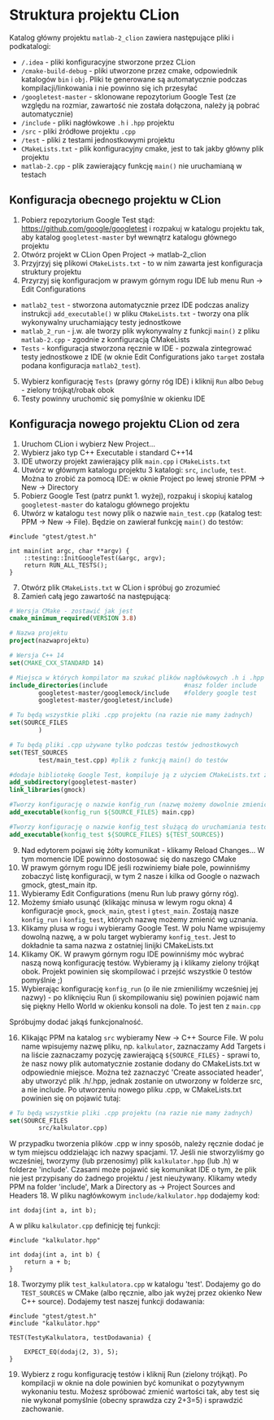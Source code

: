 # Struktura projektu CLion

Katalog główny projektu `matlab-2_clion` zawiera następujące pliki i podkatalogi:

- `/.idea` - pliki konfiguracyjne stworzone przez CLion
- `/cmake-build-debug` - pliki utworzone przez cmake, odpowiednik katalogów `bin` i `obj`. Pliki te generowane są automatycznie podczas kompilacji/linkowania i nie powinno się ich przesyłać
- `/googletest-master` - sklonowane repozytorium Google Test (ze względu na rozmiar, zawartość nie została dołączona, należy ją pobrać automatycznie)
- `/include` - pliki nagłówkowe `.h` i `.hpp` projektu
- `/src` - pliki źródłowe projektu `.cpp`
- `/test` - pliki z testami jednostkowymi projektu
- `CMakeLists.txt` - plik konfiguracyjny cmake, jest to tak jakby główny plik projektu
- `matlab-2.cpp` - plik zawierający funkcję `main()` nie uruchamianą w testach

## Konfiguracja obecnego projektu w CLion

1. Pobierz repozytorium Google Test stąd: https://github.com/google/googletest i rozpakuj w katalogu projektu tak, aby katalog `googletest-master` był wewnątrz katalogu głównego projektu
2. Otwórz projekt w CLion Open Project -> matlab-2_clion
3. Przyjrzyj się plikowi `CMakeLists.txt` - to w nim zawarta jest konfiguracja struktury projektu
4. Przyrzyj się konfiguracjom w prawym górnym rogu IDE lub menu Run -> Edit Configurations
- `matlab2_test` - stworzona automatycznie przez IDE podczas analizy instrukcji `add_executable()` w pliku `CMakeLists.txt` - tworzy ona plik wykonywalny uruchamiający testy jednostkowe
- `matlab_2_run` - j.w. ale tworzy plik wykonywalny z funkcji `main()` z pliku `matlab-2.cpp` - zgodnie z konfiguracją CMakeLists
- `Tests` - konfiguracja stworzona ręcznie w IDE - pozwala zintegrować testy jednostkowe z IDE (w oknie Edit Configurations jako `target` została podana konfiguracja `matlab2_test`).
5. Wybierz konfigurację `Tests` (prawy górny róg IDE) i kliknij `Run` albo `Debug` - zielony trójkąt/robak obok
6. Testy powinny uruchomić się pomyślnie w okienku IDE

## Konfiguracja nowego projektu CLion od zera

1. Uruchom CLion i wybierz New Project...
2. Wybierz jako typ C++ Executable i standard C++14
3. IDE utworzy projekt zawierający plik `main.cpp` i `CMakeLists.txt`
4. Utwórz w głównym katalogu projektu 3 katalogi: `src`, `include`, `test`. Można to zrobić za pomocą IDE: w oknie Project po lewej stronie PPM -> New -> Directory
5. Pobierz Google Test (patrz punkt 1. wyżej), rozpakuj i skopiuj katalog `googletest-master` do katalogu głównego projektu
6. Utwórz w katalogu `test` nowy plik o nazwie `main_test.cpp` (katalog test: PPM -> New -> File). Będzie on zawierał funkcję `main()` do testów:
```
#include "gtest/gtest.h"

int main(int argc, char **argv) {
    ::testing::InitGoogleTest(&argc, argv);
    return RUN_ALL_TESTS();
}

```
7. Otwórz plik `CMakeLists.txt` w CLion i spróbuj go zrozumieć
8. Zamień całą jego zawartość na następującą:

```cmake
# Wersja CMake - zostawić jak jest
cmake_minimum_required(VERSION 3.8)

# Nazwa projektu
project(nazwaprojektu)

# Wersja C++ 14
set(CMAKE_CXX_STANDARD 14)

# Miejsca w których kompilator ma szukać plików nagłówkowych .h i .hpp
include_directories(include                     #nasz folder include
        googletest-master/googlemock/include    #foldery google test
        googletest-master/googletest/include)

# Tu będą wszystkie pliki .cpp projektu (na razie nie mamy żadnych)
set(SOURCE_FILES
        )

# Tu będą pliki .cpp używane tylko podczas testów jednostkowych
set(TEST_SOURCES
        test/main_test.cpp) #plik z funkcją main() do testów

#dodaje bibliotekę Google Test, kompiluje ją z użyciem CMakeLists.txt z folderu googletest-master
add_subdirectory(googletest-master)
link_libraries(gmock)

#Tworzy konfigurację o nazwie konfig_run (nazwę możemy dowolnie zmienić do której dołącza plik main.cpp z funkcją main()
add_executable(konfig_run ${SOURCE_FILES} main.cpp)

#Tworzy konfigurację o nazwie konfig_test służącą do uruchamiania testów jednostkowych
add_executable(konfig_test ${SOURCE_FILES} ${TEST_SOURCES})
```

9. Nad edytorem pojawi się żółty komunikat - klikamy Reload Changes... W tym momencie IDE powinno dostosować się do naszego CMake
10. W prawym górnym rogu IDE jeśli rozwiniemy białe pole, powinniśmy zobaczyć listę konfiguracji, w tym 2 nasze i kilka od Google o nazwach gmock, gtest_main itp.
11. Wybieramy Edit Configurations (menu Run lub prawy górny róg).
12. Możemy śmiało usunąć (klikając minusa w lewym rogu okna) 4 konfiguracje `gmock`, `gmock_main`, `gtest` i `gtest_main`. Zostają nasze `konfig_run` i `konfig_test`, których nazwę możemy zmienić wg uznania.
13. Klikamy plusa w rogu i wybieramy Google Test. W polu Name wpisujemy dowolną nazwę, a w polu target wybieramy `konfig_test`. Jest to dokładnie ta sama nazwa z ostatniej linijki CMakeLists.txt
14. Klikamy OK. W prawym górnym rogu IDE powinniśmy móc wybrać naszą nową konfigurację testów. Wybieramy ją i klikamy zielony trójkąt obok. Projekt powinien się skompilować i przejść wszystkie 0 testów pomyślnie ;)
15. Wybierając konfigurację `konfig_run` (o ile nie zmieniliśmy wcześniej jej nazwy) - po kliknięciu Run (i skompilowaniu się) powinien pojawić nam się piękny Hello World w okienku konsoli na dole. To jest ten z `main.cpp`

Spróbujmy dodać jakąś funkcjonalność. 

16. Klikając PPM na katalog `src` wybieramy New -> C++ Source File. W polu name wpisujemy nazwę pliku, np. `kalkulator`, zaznaczamy Add Targets i na liście zaznaczamy pozycję zawierającą `${SOURCE_FILES}` - sprawi to, że nasz nowy plik automatycznie zostanie dodany do CMakeLists.txt w odpowiednie miejsce. Można też zaznaczyć 'Create associated header', aby utworzyć plik .h/.hpp, jednak zostanie on utworzony w folderze src, a nie include.
Po utworzeniu nowego pliku .cpp, w CMakeLists.txt powinien się on pojawić tutaj:
```cmake
# Tu będą wszystkie pliki .cpp projektu (na razie nie mamy żadnych)
set(SOURCE_FILES
        src/kalkulator.cpp)
```
W przypadku tworzenia plików .cpp w inny sposób, należy ręcznie dodać je w tym miejscu oddzielając ich nazwy spacjami.
17. Jeśli nie stworzyliśmy go wcześniej, tworzymy (lub przenosimy) plik `kalkulator.hpp` (lub .h) w folderze 'include'.
Czasami może pojawić się komunikat IDE o tym, że plik nie jest przypisany do żadnego projektu / jest nieużywany. Klikamy wtedy PPM na folder 'include', Mark a
Directory as -> Project Sources and Headers
18. W pliku nagłówkowym `include/kalkulator.hpp` dodajemy kod:
```
int dodaj(int a, int b);
```
A w pliku `kalkulator.cpp` definicję tej funkcji:
```
#include "kalkulator.hpp"

int dodaj(int a, int b) {
    return a + b;
}
```
18. Tworzymy plik `test_kalkulatora.cpp` w katalogu 'test'. Dodajemy go do `TEST_SOURCES` w CMake (albo ręcznie, albo jak wyżej przez okienko New C++ source).
Dodajemy test naszej funkcji dodawania:
```
#include "gtest/gtest.h"
#include "kalkulator.hpp"

TEST(TestyKalkulatora, testDodawania) {

    EXPECT_EQ(dodaj(2, 3), 5);
}
```
19. Wybierz z rogu konfigurację testów i kliknij Run (zielony trójkąt). Po kompilacji w oknie na dole powinien być komunikat o pozytywnym wykonaniu testu. Możesz spróbować zmienić wartości tak, aby test się nie wykonał pomyślnie (obecny sprawdza czy 2+3=5) i sprawdzić zachowanie.